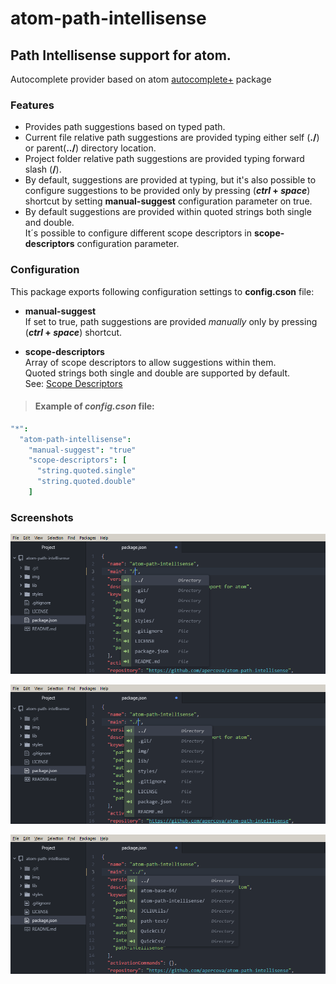 # atom-path-intellisense
## Path Intellisense support for atom.  
Autocomplete provider based on atom [autocomplete+](https://atom.io/packages/autocomplete) package

### Features
- Provides path suggestions based on typed path.
- Current file relative path suggestions are provided typing either self (**./**) or parent(**../**) directory location.
- Project folder relative path suggestions are provided typing forward slash (**/**).
- By default, suggestions are provided at typing, but it's also possible to configure suggestions to be provided only by pressing (**_ctrl_ + _space_**) shortcut by setting  **manual-suggest** configuration parameter on true.
- By default suggestions are provided within quoted strings both single and double.  
It´s possible to configure different scope descriptors in **scope-descriptors** configuration parameter.


### Configuration
This package exports following configuration settings to **config.cson** file:  
- **manual-suggest**  
If set to true, path suggestions are provided _manually_ only by pressing (**_ctrl_ + _space_**) shortcut.  

- **scope-descriptors**  
Array of scope descriptors to allow suggestions within them.  
Quoted strings both single and double are supported by default.  
See: [Scope Descriptors](https://flight-manual.atom.io/behind-atom/sections/scoped-settings-scopes-and-scope-descriptors/#scope-descriptors)

> #### Example of _config.cson_ file:  
```cson
"*":
  "atom-path-intellisense":
    "manual-suggest": "true"
    "scope-descriptors": [
      "string.quoted.single"
      "string.quoted.double"
    ]
```
### Screenshots
![](https://github.com/apercova/atom-path-intellisense/blob/master/img/pi-01.png?raw=true)  

![](https://github.com/apercova/atom-path-intellisense/blob/master/img/pi-02.png?raw=true)

![](https://github.com/apercova/atom-path-intellisense/blob/master/img/pi-03.png?raw=true)
